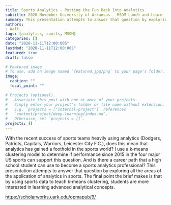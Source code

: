 ```yaml
---
title: Sports Analytics - Putting the Fun Back Into Analytics
subtitle: 2020 November University of Arkansas - MSOM Lunch and Learn 
summary: This presentation attempts to answer that question by exploring all the areas of the application of analytics in sports. The final point the brief makes is that by using sports data to teach k-means clustering, students are more interested in learning advanced analytical concepts.
authors:
- Walt
tags: [analytics, sports, MSOM]
categories: []
date: "2020-11-11T12:00:00S"
lastMod: "2020-11-11T12:00:00S"
featured: true
draft: false

# Featured image
# To use, add an image named `featured.jpg/png` to your page's folder. 
image:
  caption: ""
  focal_point: ""

# Projects (optional).
#   Associate this post with one or more of your projects.
#   Simply enter your project's folder or file name without extension.
#   E.g. `projects = ["internal-project"]` references 
#   `content/project/deep-learning/index.md`.
#   Otherwise, set `projects = []`.
projects: []
---
```


With the recent success of sports teams heavily using analytics (Dodgers, Patriots, Capitals, Warriors, Leicester City F.C.), does this mean that analytics has gained a foothold in the sports world? I use a k-means clustering model to determine if performance since 2015 in the four major US sports can support this question. And is there a career path that a high school student can use to become a sports analytics professional? This presentation attempts to answer that question by exploring all the areas of the application of analytics in sports. The final point the brief makes is that by using sports data to teach k-means clustering, students are more interested in learning advanced analytical concepts.

https://scholarworks.uark.edu/opmapub/9/
